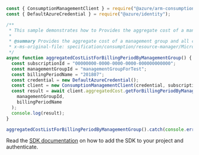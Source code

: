 ```javascript
const { ConsumptionManagementClient } = require("@azure/arm-consumption");
const { DefaultAzureCredential } = require("@azure/identity");

/**
 * This sample demonstrates how to Provides the aggregate cost of a management group and all child management groups by specified billing period
 *
 * @summary Provides the aggregate cost of a management group and all child management groups by specified billing period
 * x-ms-original-file: specification/consumption/resource-manager/Microsoft.Consumption/stable/2021-10-01/examples/AggregatedCostForBillingPeriodByManagementGroup.json
 */
async function aggregatedCostListForBillingPeriodByManagementGroup() {
  const subscriptionId = "00000000-0000-0000-0000-000000000000";
  const managementGroupId = "managementGroupForTest";
  const billingPeriodName = "201807";
  const credential = new DefaultAzureCredential();
  const client = new ConsumptionManagementClient(credential, subscriptionId);
  const result = await client.aggregatedCost.getForBillingPeriodByManagementGroup(
    managementGroupId,
    billingPeriodName
  );
  console.log(result);
}

aggregatedCostListForBillingPeriodByManagementGroup().catch(console.error);
```

Read the [SDK documentation](https://github.com/Azure/azure-sdk-for-js/blob/%40azure%2Farm-consumption_9.0.1/sdk/consumption/arm-consumption/README.md) on how to add the SDK to your project and authenticate.
